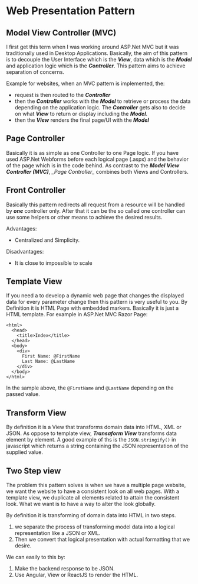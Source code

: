 # Web Presentation Pattern

## Model View Controller (MVC)
I first get this term when I was working around ASP.Net MVC but it was traditionally used in Desktop Applications. 
Basically, the aim of this pattern is to decouple the User Interface which is the **_View_**, data which is the **_Model_** and application logic which is the **_Controller_**.
This pattern aims to achieve separation of concerns.

Example for websites, when an MVC pattern is implemented, the:
* request is then routed to the **_Controller_**
* then the **_Controller_** works with the **_Model_** to retrieve or process the data depending on the application logic. The **_Controller_** gets also to decide on what **_View_** to return or display including the **_Model_**.
* then the **_View_** renders the final page/UI with the **_Model_**


## Page Controller
Basically it is as simple as one Controller to one Page logic. 
If you have used ASP.Net Webforms before each logical page (.aspx) and the behavior of the page which is in the code behind. 
As contrast to the **_Model View Controller (MVC)_**, **_Page Controller*_* combines both Views and Controllers.

## Front Controller
Basically this pattern redirects all request from a resource will be handled by **_one_** controller only. After that it can be the so called one controller can use some helpers or other means to achieve the desired results.

Advantages:
* Centralized and Simplicity.

Disadvantages:
* It is close to impossible to scale

## Template View
If you need a to develop a dynamic web page that changes the displayed data for every parameter change then this pattern is very useful to you.
By Definition it is HTML Page with embedded markers.
Basically it is just a HTML template. For example in ASP.Net MVC Razor Page:

```
<html>
  <head>
    <title>Index</title>
  </head>
  <body>
    <div>
      First Name: @FirstName
      Last Name: @LastName
    </div>
  </body>
</html>
```

In the sample above, the `@FirstName` and `@LastName` depending on the passed value.

## Transform View

By definition it is a View that transforms domain data into HTML, XML or JSON. 
As oppose to template view, **_Transaform View_** transforms data element by element. 
A good example of ths is the `JSON.stringify()` in javascript which returns a string containing the JSON representation of the supplied value.

## Two Step view
The problem this pattern solves is when we have a multiple page website, we want the website to have a consistent look on all web pages. With a template view, we duplicate all elements related to attain the consistent look. What we want is to have a way to alter the look globally.

By definition it is transforming of domain data into HTML in two steps. 
1) we separate the process of transforming  model data into a logical representation like a JSON or XML.
2) Then we convert that logical presentation with actual formatting that we desire. 

We can easily to this by:
1) Make the backend response to be JSON.
2) Use Angular, View or ReactJS to render the HTML.






